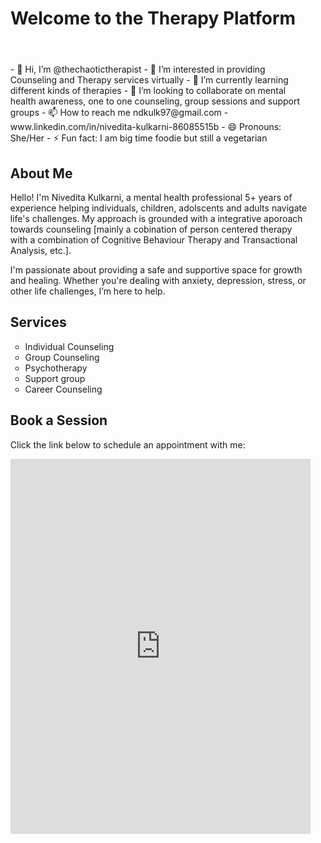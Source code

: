 
<html lang="en">
   <html lang="en">
    <header>
        <h1>Welcome to the Therapy Platform</h1>
    </header>  

<section id="services">
    <h2></h2>
    <ul>
- 👋 Hi, I’m @thechaotictherapist
- 👀 I’m interested in providing Counseling and Therapy services virtually
- 🌱 I’m currently learning different kinds of therapies
- 💞️ I’m looking to collaborate on mental health awareness, one to one counseling, group sessions and support groups
- 📫 How to reach me ndkulk97@gmail.com
- www.linkedin.com/in/nivedita-kulkarni-86085515b
- 😄 Pronouns: She/Her
- ⚡ Fun fact: I am big time foodie but still a vegetarian

<!---
niveditathetherapist/niveditathetherapist is a ✨ special ✨ repository because its `README.md` (this file) appears on your GitHub profile.
You can click the Preview link to take a look at your changes.
--->
<section id="about">
    <h2>About Me</h2>
    <p>Hello! I'm Nivedita Kulkarni, a mental health professional 5+ years of experience helping individuals, children, adolscents and adults navigate life's challenges. My approach is grounded with a integrative aporoach towards counseling [mainly a cobination of person centered therapy with a combination of Cognitive Behaviour Therapy and Transactional Analysis, etc.].</p>
    <p>I'm passionate about providing a safe and supportive space for growth and healing. Whether you're dealing with anxiety, depression, stress, or other life challenges, I’m here to help.</p>
</section>

<section id="services">
    <h2>Services</h2>
    <ul>
        <li>Individual Counseling</li>
        <li>Group Counseling</li>
        <li>Psychotherapy</li>
      <li>Support group</li>
      <li>Career Counseling</li>
    </ul>
</section>
<section id="book">
    <h2>Book a Session</h2>
    <p>Click the link below to schedule an appointment with me:</p>
    <iframe src="https://calendly.com/yourusername" width="100%" height="600" frameborder="0"></iframe>
</section>
